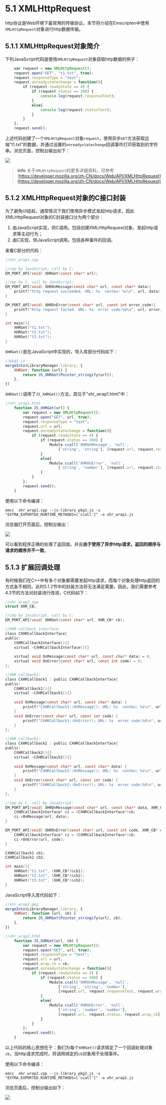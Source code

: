 # 5.1 XMLHttpRequest

http协议是Web环境下最常用的传输协议，本节将介绍在Emscripten中使用`XMLHttpRequest`对象进行http数据传输。

## 5.1.1 XMLHttpRequest对象简介

下列JavaScript代码是使用`XMLHttpRequest`对象获取http数据的例子：

```js
	var request = new XMLHttpRequest();
	request.open("GET", "t1.txt", true);
	request.responseType = "text";	
	request.onreadystatechange = function(){
		if (request.readyState == 4) {
			if (request.status == 200) {
				console.log(request.responseText);
			}
			else{
				console.log(request.statusText);
			}
		}
	};
	request.send();
```

上述代码创建了一个`XMLHttpRequest`对象`request`，使用异步`GET`方法获取远端“t1.txt”的数据，并通过设置的`onreadystatechange`回调事件打印获取到的字符串。浏览页面，控制台输出如下：

![](images/01-xhr-js.png)

> **info**  关于`XMLHttpRequest`的更多详细资料，可参考[https://developer.mozilla.org/zh-CN/docs/Web/API/XMLHttpRequest](https://developer.mozilla.org/zh-CN/docs/Web/API/XMLHttpRequest)

## 5.1.2 XMLHttpRequest对象的C接口封装

为了避免UI挂起，通常情况下我们使用异步模式发起http请求，因此XMLHttpRequest对象的C封装接口分为两个部分：

1. 由JavaScript实现，供C调用。包括创建XMLHttpRequest对象、发起http请求等主动行为；
1. 由C实现，供JavaScript调用。包括各种事件的回调。

来看C部分的代码：

```c
//xhr_wrap1.cpp

//imp by JavaScript, call by C:
EM_PORT_API(void) XHRGet(const char* url);

//imp by C, call by JavaScript:
EM_PORT_API(void) XHROnMessage(const char* url, const char* data){
	printf("http request succeeded. URL: %s  contex: %s\n", url, data);
}

EM_PORT_API(void) XHROnError(const char* url, const int error_code){
	printf("http request failed. URL: %s  error code:%d\n", url, error_code);
}

int main(){
	XHRGet("t1.txt");
	XHRGet("t2.txt");
	XHRGet("t3.txt");
}
```

`XHRGet()`是在JavaScript中实现的，导入库部分代码如下：

```js
//pkg1.js
mergeInto(LibraryManager.library, {
    XHRGet: function (url) {
        return JS_XHRGet(Pointer_stringify(url));
    },
})
```

`XHRGet()`调用了`JS_XHRGet()`方法，其位于"xhr_wrap1.html"中：

```js
//xhr_wrap1.html
	function JS_XHRGet(url) {
		var request = new XMLHttpRequest();
		request.open("GET", url, true);
		request.responseType = "text";	
		request.url = url;
		request.onreadystatechange = function(){
			if (request.readyState == 4) {
				if (request.status == 200) {
					Module.ccall('XHROnMessage', 'null',
						['string', 'string'], [request.url, request.responseText]);
				}
				else{
					Module.ccall('XHROnError', 'null',
						['string', 'number'], [request.url, request.status]);
				}
			}
		};
		request.send();
	}
```

使用以下命令编译：

```
emcc  xhr_wrap1.cpp --js-library pkg1.js -s "EXTRA_EXPORTED_RUNTIME_METHODS=['ccall']" -o xhr_wrap1.js
```

浏览器打开页面后，控制台输出：

![](images/01-xhr-wrap1.png)

可以看到程序正确的处理了返回值，并且**由于使用了异步http请求，返回的顺序与请求的顺序并不一致**。

## 5.1.3 扩展回调处理

有时候我们在C++中有多个对象都需要发起http请求，而每个对象处理http返回的方式各不相同，此时5.1.2节中的封装方法将无法满足需要。因此，我们需要参考4.3节的方法对封装进行改进，C代码如下：

```c
//xhr_wrap2.cpp
struct XHR_CB;

//imp by JavaScript, call by C:
EM_PORT_API(void) XHRGet(const char* url, XHR_CB* cb);

//XHR callback interface:
class CXHRCallbackInterface{
public:
	CXHRCallbackInterface(){}
	virtual ~CXHRCallbackInterface(){}
	
	virtual void OnMessage(const char* url, const char* data) = 0;
	virtual void OnError(const char* url, const int code) = 0;
};

//XHR callback1:
class CXHRCallback1 : public CXHRCallbackInterface{
public:
	CXHRCallback1(){}
	virtual ~CXHRCallback1(){}
	
	void OnMessage(const char* url, const char* data) {
		printf("CXHRCallback1::OnMessage(); URL: %s  contex: %s\n", url, data);
	}
	void OnError(const char* url, const int code) {
		printf("CXHRCallback1::OnError(); URL: %s  error code:%d\n", url, code);
	}
};

//XHR callback2:
class CXHRCallback2 : public CXHRCallbackInterface{
public:
	CXHRCallback2(){}
	virtual ~CXHRCallback2(){}
	
	void OnMessage(const char* url, const char* data) {
		printf("CXHRCallback2::OnMessage(); URL: %s  contex: %s\n", url, data);
	}
	void OnError(const char* url, const int code) {
		printf("CXHRCallback2::OnError(); URL: %s  error code:%d\n", url, code);
	}
};

//imp by C, call by JavaScript:
EM_PORT_API(void) XHROnMessage(const char* url, const char* data, XHR_CB* cb){
	CXHRCallbackInterface* ci = (CXHRCallbackInterface*)cb;
	ci->OnMessage(url, data);
}

EM_PORT_API(void) XHROnError(const char* url, const int code, XHR_CB* cb){
	CXHRCallbackInterface* ci = (CXHRCallbackInterface*)cb;
	ci->OnError(url, code);
}

CXHRCallback1 cb1;
CXHRCallback2 cb2;

int main(){
	XHRGet("t1.txt", (XHR_CB*)&cb1);
	XHRGet("t2.txt", (XHR_CB*)&cb2);
	XHRGet("t3.txt", (XHR_CB*)&cb2);
}
```

JavaScript导入库代码如下：

```js
//xhr_wrap2.pkg
mergeInto(LibraryManager.library, {
    XHRGet: function (url, cb) {
        return JS_XHRGet(Pointer_stringify(url), cb);
    },
})
```

```js
//xhr_wrap2.html
	function JS_XHRGet(url, cb) {
		var request = new XMLHttpRequest();
		request.open("GET", url, true);
		request.responseType = "text";	
		request.url = url;
		request.wrap_cb = cb;
		request.onreadystatechange = function(){
			if (request.readyState == 4) {
				if (request.status == 200) {
					Module.ccall('XHROnMessage', 'null',
						['string', 'string', 'number'],
						[request.url, request.responseText, request.wrap_cb]);
				}
				else{
					Module.ccall('XHROnError', 'null',
						['string', 'number', 'number'],
						[request.url, request.status, request.wrap_cb]);
				}
			}
		};
		request.send();
	}
```

以上代码的核心思想在于：我们为每个`XHRGet()`请求绑定了一个回调处理对象`cb`，当http请求完成时，将调用绑定的`cb`对象用于处理事件。

使用以下命令编译：

```
emcc  xhr_wrap2.cpp --js-library pkg2.js -s "EXTRA_EXPORTED_RUNTIME_METHODS=['ccall']" -o xhr_wrap2.js
```

浏览页面后，控制台输出如下：

![](images/01-xhr-wrap2.png)